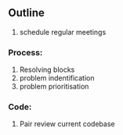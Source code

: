 
##  Outline

1. schedule regular meetings

### Process:
1. Resolving blocks
2. problem indentification
3. problem prioritisation 

### Code:

1. Pair review current codebase






